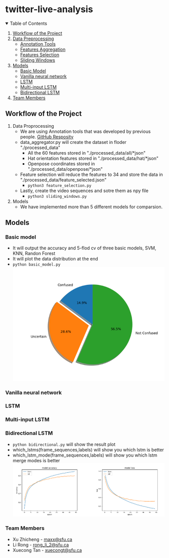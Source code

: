 # twitter-live-analysis
<details open="open">
  <summary>Table of Contents</summary>
  <ol>
  <li><a href="#workflow-of-the-project">Workflow of the Project</a></li>
  <li><a href="#workflow-of-the-project">Data Preprocessing</a>
    <ul><li><a href="#workflow-of-the-project">Annotation Tools</a></li></ul>
    <ul><li><a href="#workflow-of-the-project">Features Aggregation</a></li></ul>
    <ul><li><a href="#workflow-of-the-project">Features Selection</a></li></ul>
    <ul><li><a href="#workflow-of-the-project">Sliding Windows</a></li></ul>
</li>
 <li><a href="#models">Models</a>
    <ul><li><a href="#basic-model">Basic Model</a></li></ul>
    <ul><li><a href="#vanilla-neural-network">Vanilla neural network</a></li></ul>
    <ul><li><a href="#LSTM">LSTM</a></li></ul>
    <ul><li><a href="#multi-input-LSTM">Multi-input LSTM</a></li></ul>
    <ul><li><a href="#bidirectional-LSTM">Bidirectional LSTM</a></li></ul>
<li><a href="#team-members">Team Members</a></li>
  </ol>
</details>

## Workflow of the Project
1. Data Proprocessing
    * We are using Annotation tools that was developed by previous people. [GitHub Resposity](https://github.com/leomorpho/confusion_detection)
    * data_aggregator.py will create the dataset in floder "./processed_data"
        * All the 60 features stored in "./processed_data/all/*json"
        * Hat orientation features stored in "./processed_data/hat/*json"
        * Openpose coordinates stored in "./processed_data/openpose/*json"
    * Feature selection will reduce the features to 34 and store the data in "./processed_data/feature_selected.json"
        * ` python3 feature_selection.py `
    * Lastly, create the video sequences and sotre them as npy file
        * `python3 sliding_windows.py`
2. Models 
    * We have implemented more than 5 different models for comparsion. 

## Models

### Basic model
* It will output the accuracy and 5-flod cv of three basic models, SVM, KNN, Randon Forest
* It will plot the data distribution at the end
* `python basic_model.py`
![Data distribution](/img/data_dist.png "The distribution of dataset")

### Vanilla neural network
### LSTM
### Multi-input LSTM
### Bidirectional LSTM
* `python bidirectional.py` will show the result plot
* which_lstms(frame_sequences,labels) will show you which lstm is better
* which_lstm_mode(frame_sequences,labels) will show you which lstm merge modes is better
![Bidirectional LSTM result](/img/bidirectional_lstm.png "Bidirectional LSTM result")
### Team Members
* Xu Zhicheng - maxx@sfu.ca
* Li Rong - rong_li_2@sfu.ca
* Xuecong Tan - xuecongt@sfu.ca

